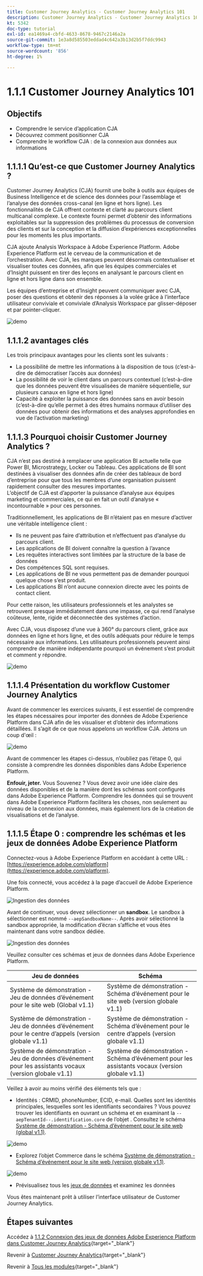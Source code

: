 ```yaml
---
title: Customer Journey Analytics - Customer Journey Analytics 101
description: Customer Journey Analytics - Customer Journey Analytics 101
kt: 5342
doc-type: tutorial
exl-id: ea1469a4-cbfd-4633-8678-9467c2146a2a
source-git-commit: 1e3a8d585503eddad4c642a3b13d2b5f7ddc9943
workflow-type: tm+mt
source-wordcount: '856'
ht-degree: 1%

---
```


# 1.1.1 Customer Journey Analytics 101

## Objectifs

- Comprendre le service d’application CJA
- Découvrez comment positionner CJA
- Comprendre le workflow CJA : de la connexion aux données aux informations

## 1.1.1.1 Qu’est-ce que Customer Journey Analytics ?

Customer Journey Analytics (CJA) fournit une boîte à outils aux équipes de Business Intelligence et de science des données pour l’assemblage et l’analyse des données cross-canal (en ligne et hors ligne). Les fonctionnalités de CJA offrent contexte et clarté au parcours client multicanal complexe. Le contexte fourni permet d’obtenir des informations exploitables sur la suppression des problèmes du processus de conversion des clients et sur la conception et la diffusion d’expériences exceptionnelles pour les moments les plus importants.

CJA ajoute Analysis Workspace à Adobe Experience Platform. Adobe Experience Platform est le cerveau de la communication et de l’orchestration. Avec CJA, les marques peuvent désormais contextualiser et visualiser toutes ces données, afin que les équipes commerciales et d’Insight puissent en tirer des leçons en analysant le parcours client en ligne et hors ligne dans son ensemble.

Les équipes d’entreprise et d’Insight peuvent communiquer avec CJA, poser des questions et obtenir des réponses à la volée grâce à l’interface utilisateur conviviale et conviviale d’Analysis Workspace par glisser-déposer et par pointer-cliquer.

![demo](./images/cja-adv-analysis1.png)

## 1.1.1.2 avantages clés

Les trois principaux avantages pour les clients sont les suivants :

- La possibilité de mettre les informations à la disposition de tous (c’est-à-dire de démocratiser l’accès aux données)
- La possibilité de voir le client dans un parcours contextuel (c’est-à-dire que les données peuvent être visualisées de manière séquentielle, sur plusieurs canaux en ligne et hors ligne)
- Capacité à exploiter la puissance des données sans en avoir besoin (c’est-à-dire qu’elle permet à des êtres humains normaux d’utiliser des données pour obtenir des informations et des analyses approfondies en vue de l’activation marketing)

## 1.1.1.3 Pourquoi choisir Customer Journey Analytics ?

CJA n’est pas destiné à remplacer une application BI actuelle telle que Power BI, Microstrategy, Locker ou Tableau. Ces applications de BI sont destinées à visualiser des données afin de créer des tableaux de bord d’entreprise pour que tous les membres d’une organisation puissent rapidement consulter des mesures importantes.\
L’objectif de CJA est d’apporter la puissance d’analyse aux équipes marketing et commerciales, ce qui en fait un outil d’analyse « incontournable » pour ces personnes.

Traditionnellement, les applications de BI n’étaient pas en mesure d’activer une véritable intelligence client :

- Ils ne peuvent pas faire d’attribution et n’effectuent pas d’analyse du parcours client.
- Les applications de BI doivent connaître la question à l’avance
- Les requêtes interactives sont limitées par la structure de la base de données
- Des compétences SQL sont requises.
- Les applications de BI ne vous permettent pas de demander pourquoi quelque chose s’est produit.
- Les applications BI n’ont aucune connexion directe avec les points de contact client.

Pour cette raison, les utilisateurs professionnels et les analystes se retrouvent presque immédiatement dans une impasse, ce qui rend l’analyse coûteuse, lente, rigide et déconnectée des systèmes d’action.

Avec CJA, vous disposez d’une vue à 360° du parcours client, grâce aux données en ligne et hors ligne, et des outils adéquats pour réduire le temps nécessaire aux informations. Les utilisateurs professionnels peuvent ainsi comprendre de manière indépendante pourquoi un événement s’est produit et comment y répondre.

![demo](./images/cja-use-case.png)

## 1.1.1.4 Présentation du workflow Customer Journey Analytics

Avant de commencer les exercices suivants, il est essentiel de comprendre les étapes nécessaires pour importer des données de Adobe Experience Platform dans CJA afin de les visualiser et d’obtenir des informations détaillées. Il s’agit de ce que nous appelons un workflow CJA. Jetons un coup d&#39;œil :

![demo](./images/cja-work-flow.jpg)

Avant de commencer les étapes ci-dessus, n’oubliez pas l’étape 0, qui consiste à comprendre les données disponibles dans Adobe Experience Platform.

**Enfouir, jeter.** Vous Souvenez ? Vous devez avoir une idée claire des données disponibles et de la manière dont les schémas sont configurés dans Adobe Experience Platform. Comprendre les données qui se trouvent dans Adobe Experience Platform facilitera les choses, non seulement au niveau de la connexion aux données, mais également lors de la création de visualisations et de l’analyse.

## 1.1.1.5 Étape 0 : comprendre les schémas et les jeux de données Adobe Experience Platform

Connectez-vous à Adobe Experience Platform en accédant à cette URL : [https://experience.adobe.com/platform](https://experience.adobe.com/platform).

Une fois connecté, vous accédez à la page d’accueil de Adobe Experience Platform.

![Ingestion des données](./../../../../modules/delivery-activation/datacollection/dc1.2/images/home.png)

Avant de continuer, vous devez sélectionner un **sandbox**. Le sandbox à sélectionner est nommé ``--aepSandboxName--``. Après avoir sélectionné la sandbox appropriée, la modification d’écran s’affiche et vous êtes maintenant dans votre sandbox dédiée.

![Ingestion des données](./../../../../modules/delivery-activation/datacollection/dc1.2/images/sb1.png)

Veuillez consulter ces schémas et jeux de données dans Adobe Experience Platform.

| Jeu de données | Schéma |
| ----------------- |-------------| 
| Système de démonstration - Jeu de données d’événement pour le site web (Global v1.1) | Système de démonstration - Schéma d’événement pour le site web (version globale v1.1) |
| Système de démonstration - Jeu de données d’événement pour le centre d’appels (version globale v1.1) | Système de démonstration - Schéma d’événement pour le centre d’appels (version globale v1.1) |
| Système de démonstration - Jeu de données d’événement pour les assistants vocaux (version globale v1.1) | Système de démonstration - Schéma d’événement pour les assistants vocaux (version globale v1.1) |

Veillez à avoir au moins vérifié des éléments tels que :

- Identités : CRMID, phoneNumber, ECID, e-mail. Quelles sont les identités principales, lesquelles sont les identifiants secondaires ?
Vous pouvez trouver les identifiants en ouvrant un schéma et en examinant la `--aepTenantId--.identification.core` de l’objet . Consultez le schéma [Système de démonstration - Schéma d’événement pour le site web (global v1.1)](https://experience.adobe.com/platform/schema).

![demo](./images/identity.png)

- Explorez l’objet Commerce dans le schéma [Système de démonstration - Schéma d’événement pour le site web (version globale v1.1)](https://experience.adobe.com/platform/schema).

![demo](./images/commerce.png)

- Prévisualisez tous les [jeux de données](https://experience.adobe.com/platform/dataset/browse?limit=50&amp;page=1&amp;sortDescending=1&amp;sortField=created) et examinez les données

Vous êtes maintenant prêt à utiliser l’interface utilisateur de Customer Journey Analytics.

## Étapes suivantes

Accédez à [1.1.2 Connexion des jeux de données Adobe Experience Platform dans Customer Journey Analytics](./ex2.md){target="_blank"}

Revenir à [Customer Journey Analytics](./customer-journey-analytics-build-a-dashboard.md){target="_blank"}

Revenir à [Tous les modules](./../../../../overview.md){target="_blank"}
